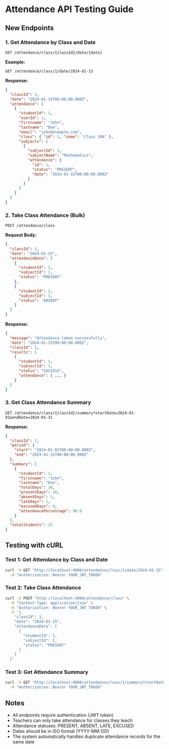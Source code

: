 # Attendance API Testing Guide

## New Endpoints

### 1. Get Attendance by Class and Date
```
GET /attendance/class/{classId}/date/{date}
```
**Example:**
```
GET /attendance/class/1/date/2024-01-15
```

**Response:**
```json
{
  "classId": 1,
  "date": "2024-01-15T00:00:00.000Z",
  "attendance": [
    {
      "studentId": 1,
      "userId": 1,
      "firstname": "John",
      "lastname": "Doe",
      "email": "john@example.com",
      "class": { "id": 1, "name": "Class 10A" },
      "subjects": [
        {
          "subjectId": 1,
          "subjectName": "Mathematics",
          "attendance": {
            "id": 1,
            "status": "PRESENT",
            "date": "2024-01-15T00:00:00.000Z"
          }
        }
      ]
    }
  ]
}
```

### 2. Take Class Attendance (Bulk)
```
POST /attendance/class
```

**Request Body:**
```json
{
  "classId": 1,
  "date": "2024-01-15",
  "attendanceData": [
    {
      "studentId": 1,
      "subjectId": 1,
      "status": "PRESENT"
    },
    {
      "studentId": 2,
      "subjectId": 1,
      "status": "ABSENT"
    }
  ]
}
```

**Response:**
```json
{
  "message": "Attendance taken successfully",
  "date": "2024-01-15T00:00:00.000Z",
  "classId": 1,
  "results": [
    {
      "studentId": 1,
      "subjectId": 1,
      "status": "SUCCESS",
      "attendance": { ... }
    }
  ]
}
```

### 3. Get Class Attendance Summary
```
GET /attendance/class/{classId}/summary?startDate=2024-01-01&endDate=2024-01-31
```

**Response:**
```json
{
  "classId": 1,
  "period": {
    "start": "2024-01-01T00:00:00.000Z",
    "end": "2024-01-31T00:00:00.000Z"
  },
  "summary": [
    {
      "studentId": 1,
      "firstname": "John",
      "lastname": "Doe",
      "totalDays": 20,
      "presentDays": 18,
      "absentDays": 1,
      "lateDays": 1,
      "excusedDays": 0,
      "attendancePercentage": 90.0
    }
  ],
  "totalStudents": 25
}
```

## Testing with cURL

### Test 1: Get Attendance by Class and Date
```bash
curl -X GET "http://localhost:4000/attendance/class/1/date/2024-01-15" \
  -H "Authorization: Bearer YOUR_JWT_TOKEN"
```

### Test 2: Take Class Attendance
```bash
curl -X POST "http://localhost:4000/attendance/class" \
  -H "Content-Type: application/json" \
  -H "Authorization: Bearer YOUR_JWT_TOKEN" \
  -d '{
    "classId": 1,
    "date": "2024-01-15",
    "attendanceData": [
      {
        "studentId": 1,
        "subjectId": 1,
        "status": "PRESENT"
      }
    ]
  }'
```

### Test 3: Get Attendance Summary
```bash
curl -X GET "http://localhost:4000/attendance/class/1/summary?startDate=2024-01-01&endDate=2024-01-31" \
  -H "Authorization: Bearer YOUR_JWT_TOKEN"
```

## Notes

- All endpoints require authentication (JWT token)
- Teachers can only take attendance for classes they teach
- Attendance statuses: PRESENT, ABSENT, LATE, EXCUSED
- Dates should be in ISO format (YYYY-MM-DD)
- The system automatically handles duplicate attendance records for the same date
